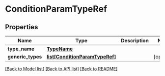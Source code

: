 # ConditionParamTypeRef


## Properties
Name | Type | Description | Notes
------------ | ------------- | ------------- | -------------
**type_name** | [**TypeName**](TypeName.md) |  | 
**generic_types** | [**list[ConditionParamTypeRef]**](ConditionParamTypeRef.md) |  | [optional] 

[[Back to Model list]](../README.md#documentation-for-models) [[Back to API list]](../README.md#documentation-for-api-endpoints) [[Back to README]](../README.md)


